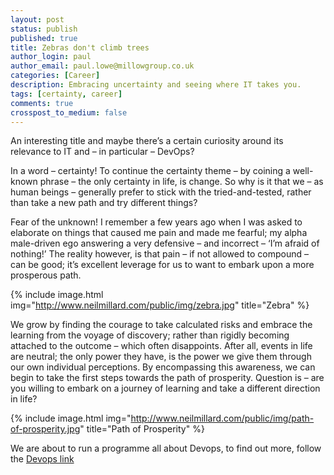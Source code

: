 ```yaml
---
layout: post
status: publish
published: true
title: Zebras don't climb trees
author_login: paul
author_email: paul.lowe@millowgroup.co.uk
categories: [Career]
description: Embracing uncertainty and seeing where IT takes you.
tags: [certainty, career]
comments: true
crosspost_to_medium: false
---
```

An interesting title and maybe there’s a certain curiosity around its relevance to IT and – in particular – DevOps?

In a word – certainty! To continue the certainty theme – by coining a well-known phrase – the only certainty in life, is change. So why is it that we – as human beings – generally prefer to stick with the tried-and-tested, rather than take a new path and try different things?

Fear of the unknown! I remember a few years ago when I was asked to elaborate on things that caused me pain and made me fearful; my
alpha male-driven ego answering a very defensive – and incorrect – ‘I’m afraid of nothing!’ The reality however, is that pain – if not allowed to compound – can be good; it’s excellent leverage for us to want to embark upon a more prosperous path.

{% include image.html
      img="http://www.neilmillard.com/public/img/zebra.jpg"
      title="Zebra" %}

We grow by finding the courage to take calculated risks and embrace the learning from the voyage of discovery; rather than rigidly becoming attached to the outcome – which often disappoints. After all, events in life are neutral; the only power they have, is the power we give them through our own individual perceptions. By encompassing this awareness, we can begin to take the first steps towards the path of prosperity. Question is – are you willing to embark on a journey of learning and take a different direction in life?

{% include image.html
      img="http://www.neilmillard.com/public/img/path-of-prosperity.jpg"
      title="Path of Prosperity" %}
      
We are about to run a programme all about Devops, to find out more, follow the [Devops link](http://devops.neilmillard.com?source=blog20170714)
